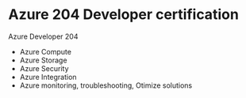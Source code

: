 # Azure 204 Developer certification
Azure Developer 204 

- Azure Compute
- Azure Storage
- Azure Security
- Azure Integration
- Azure monitoring, troubleshooting, Otimize solutions

